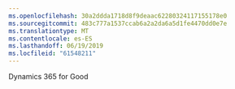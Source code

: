```yaml
---
ms.openlocfilehash: 30a2ddda1718d8f9deaac62280324117155178e0
ms.sourcegitcommit: 483c777a1537ccab6a2a2da6a5d1fe4470dd0e7e
ms.translationtype: MT
ms.contentlocale: es-ES
ms.lasthandoff: 06/19/2019
ms.locfileid: "61548211"
---
```

Dynamics 365 for Good